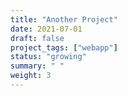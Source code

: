 ```yaml
---
title: "Another Project"
date: 2021-07-01
draft: false
project_tags: ["webapp"]
status: "growing"
summary: " "
weight: 3
---
```

